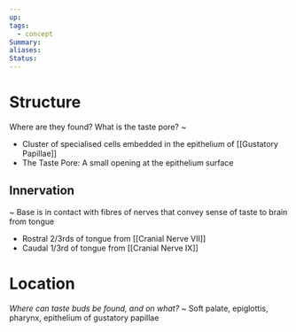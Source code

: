 ```yaml
---
up: 
tags:
  - concept
Summary: 
aliases: 
Status:
---
```

# Structure
Where are they found? What is the taste pore?
~
- Cluster of specialised cells embedded in the epithelium of [[Gustatory Papillae]]
- The Taste Pore: A small opening at the epithelium surface
<!--SR:!2025-03-11,1,232-->


## Innervation
~
Base is in contact with fibres of nerves that convey sense of taste to brain from tongue
- Rostral 2/3rds of tongue from [[Cranial Nerve VII]]
- Caudal 1/3rd of tongue from [[Cranial Nerve IX]]
<!--SR:!2025-03-13,3,250-->

# Location
*Where can taste buds be found, and on what?*
~
Soft palate, epiglottis, pharynx, epithelium of gustatory papillae
<!--SR:!2025-03-13,4,270-->